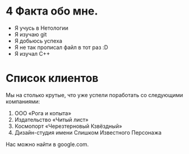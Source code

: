 # 4 Факта обо мне.
- Я учусь в Нетологии
- Я изучаю git
- Я добьюсь успеха
- Я не так прописал файл в тот раз :D
- Я изучал C++

# Список клиентов
Мы на столько крутые, что уже успели поработать со следующими компаниями:

1. ООО «Рога и копыта»
2. Издательство «Читый лист»
3. Космопорт «Черезтерновый Кзвёздный»
4. Дизайн-студия имени Слишком Известного Персонажа

Нас можно найти в google.com.

